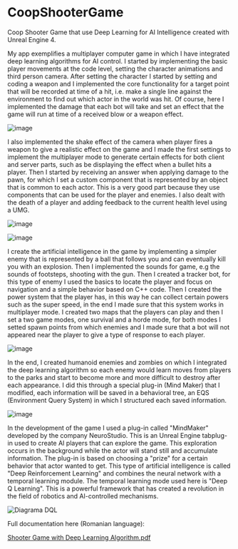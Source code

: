 # CoopShooterGame
Coop Shooter Game that use Deep Learning for AI Intelligence created with Unreal Engine 4.

My app exemplifies a multiplayer computer game in which I have integrated deep learning algorithms for AI control. I started by implementing the basic player movements at the code level, setting the character animations and third person camera. After setting the character I started by setting and coding a weapon and I implemented the core functionality for a target point that will be recorded at time of a hit, i.e. make a single line against the environment to find out which actor in the world was hit. Of course, here I implemented the damage that each bot will take and set an effect that the game will run at time of a received blow or a weapon effect.

  ![image](https://user-images.githubusercontent.com/52401139/134408350-841b7237-d161-4ed7-87c1-46bf1d60a637.png)

I also implemented the shake effect of the camera when player fires a weapon to give a realistic effect on the game and I made the first settings to implement the multiplayer mode to generate certain effects for both client and server parts, such as be displaying the effect when a bullet hits a player. Then I started by receiving an answer when applying damage to the pawn, for which I set a custom component that is represented by an object that is common to each actor. This is a very good part because they use components that can be used for the player and enemies. I also dealt with the death of a player and adding feedback to the current health level using a UMG.

  ![image](https://user-images.githubusercontent.com/52401139/134408506-42d1decb-23c5-40a7-baf0-b1967f839a3c.png)

  ![image](https://user-images.githubusercontent.com/52401139/134408653-89d18946-548d-463d-8f11-582f9e355038.png)


I create the artificial intelligence in the game by implementing a simpler enemy that is represented by a ball that follows you and can eventually kill you with an explosion. Then I implemented the sounds for game, e.g the sounds of footsteps, shooting with the gun. Then I created a tracker bot, for this type of enemy I used the basics to locate the player and focus on navigation and a simple behavior based on C++ code. Then I created the power system that the player has, in this way he can collect certain powers such as the super speed, in the end I made sure that this system works in multiplayer mode. I created two maps that the players can play and then I set a two game modes, one survival and a horde mode, for both modes I setted spawn points from which enemies and I made sure that a bot will not appeared near the player to give a type of response to each player.

  ![image](https://user-images.githubusercontent.com/52401139/134409005-5e52153e-94a6-4d48-bb02-691d6bdf2f4e.png)


In the end, I created humanoid enemies and zombies on which I integrated the deep learning algorithm so each enemy would learn moves from players to the parks and start to become more and more difficult to destroy after each appearance. I did this through a special plug-in (Mind Maker) that I modified, each information will be saved in a behavioral tree, an EQS (Environment Query System) in which I structured each saved information.

  ![image](https://user-images.githubusercontent.com/52401139/134409798-c06fe88e-3413-4b0a-be32-460e6d5bd87d.png)


In the development of the game I used a plug-in called "MindMaker" developed by the company NeuroStudio. This is an Unreal Engine tabplug-in used to create AI players that can explore the game. This exploration occurs in the background while the actor will stand still and accumulate information. The plug-in is based on choosing a "prize" for a certain behavior that actor wanted to get. This type of artificial intelligence is called "Deep Reinforcement Learning" and combines the neural network with a temporal learning module. The temporal learning mode used here is "Deep Q Learning". This is a powerful framework that has created a revolution in the field of robotics and AI-controlled mechanisms.

  ![Diagrama DQL](https://user-images.githubusercontent.com/52401139/134409426-1b871297-94d4-45ea-838a-551f0eb9dff1.png)
  
Full documentation here (Romanian language):

[Shooter Game with Deep Learning Algorithm.pdf](https://github.com/robert1564/CoopShooterGame/files/7213475/Shooter.Game.with.Deep.Learning.Algorithm.pdf)

